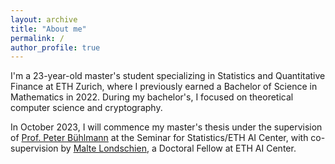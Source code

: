 ```yaml
---
layout: archive
title: "About me"
permalink: /
author_profile: true
---
```


I'm a 23-year-old master's student specializing in Statistics and Quantitative Finance at ETH Zurich, where I previously earned a Bachelor of Science in Mathematics in 2022. During my bachelor's, I focused on theoretical computer science and cryptography.

In October 2023, I will commence my master's thesis under the supervision of [Prof. Peter Bühlmann](https://stat.ethz.ch/~buhlmann/) at the Seminar for Statistics/ETH AI Center, with co-supervision by [Malte Londschien](https://www.londschien.ch/), a Doctoral Fellow at ETH AI Center.

<!---
ToDo: Exclude "Share on button" in Teaching Section

ToDo: Colors in layout?

--->

<!---Teaching
======
  <ul>{% for post in site.teaching %}
    {% include archive-single-cv.html %}
  {% endfor %}</ul>

Service and leadership
======
* Currently signed in to 43 different slack teams
--->
